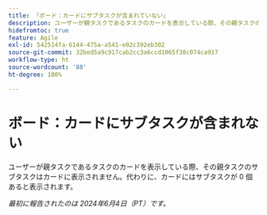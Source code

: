 ```yaml
---
title: 「ボード：カードにサブタスクが含まれていない」
description: ユーザーが親タスクであるタスクのカードを表示している際、その親タスクのサブタスクはカードに表示されません。代わりに、カードにはサブタスクが 0 個あると表示されます。
hidefromtoc: true
feature: Agile
exl-id: 542514fa-6144-475a-a541-e02c392eb302
source-git-commit: 32bed5a9c917cab2cc3a6ccd1065f38c074ca917
workflow-type: ht
source-wordcount: '88'
ht-degree: 100%

---
```


# ボード：カードにサブタスクが含まれない

<!--

>[!NOTE]
>
>This issue was fixed on August 8, 2024.

-->

ユーザーが親タスクであるタスクのカードを表示している際、その親タスクのサブタスクはカードに表示されません。代わりに、カードにはサブタスクが 0 個あると表示されます。

_最初に報告されたのは 2024年6月4日（PT）です。_
